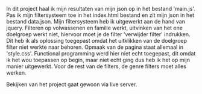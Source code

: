 In dit project haal ik mijn resultaten van mijn json op in het bestand 'main.js'. Pas ik mijn filtersysteem toe in het index.html bestand en zit mijn json in het bestand data.json. Mijn filtersysteem heb ik uitgewerkt aan de hand van jquery. Filteren op volwassenen en familie werkt, uitvinken van het ene doelgroep werkt niet, hiervoor moet je de filter 'verwijder filter' indrukken. Dit heb ik als oplossing toegepast omdat het uitklikken van de doelgroep filter niet werkte naar behoren. Opmaak van de pagina staat allemaal in 'style.css'. Functional programming werd hier niet echt toegepast, dit omdat ik het wou toepassen op begin, maar niet echt ging dus heb ik het op mijn manier uitgewerkt. Voor de rest van de filters, de genre filters moet alles werken.

Bekijken van het project gaat gewoon via live server.